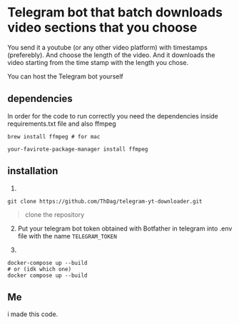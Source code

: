 # Telegram bot that batch downloads video sections that you choose

You send it a youtube (or any other video platform) with timestamps (preferebly). And choose the length of the video. And it downloads the video starting from the time stamp with the length you chose.

You can host the Telegram bot yourself

## dependencies

In order for the code to run correctly you need the dependencies inside requirements.txt file and also ffmpeg

```
brew install ffmpeg # for mac
```

```
your-favirote-package-manager install ffmpeg
```

## installation

1.

```
git clone https://github.com/ThDag/telegram-yt-downloader.git
```

> clone the repository

2. Put your telegram bot token obtained with Botfather in telegram into .env file with the name `TELEGRAM_TOKEN`

3.

```
docker-compose up --build
# or (idk which one)
docker compose up --build
```

## Me

i made this code.
